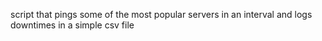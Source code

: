 script that pings some of the most popular servers in an interval and logs downtimes in a simple csv file
